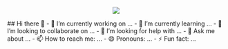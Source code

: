<p align="center">
  <img src="https://capsule-render.vercel.app/api?type=wave&color=auto&height=300&section=header&animation=fadeIn&text=HeyEveryone!&fontSize=90" />
</p>
## Hi there 👋
- 🔭 I’m currently working on ...
- 🌱 I’m currently learning ...
- 👯 I’m looking to collaborate on ...
- 🤔 I’m looking for help with ...
- 💬 Ask me about ...
- 📫 How to reach me: ...
- 😄 Pronouns: ...
- ⚡ Fun fact: ...

